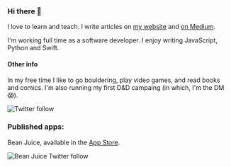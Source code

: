 ### Hi there 👋
I love to learn and teach. I write articles on [my website](https://www.iiroalhonen.com/blog) and [on Medium](https://medium.com/@iiroalhonen).

I'm working full time as a software developer. I enjoy writing JavaScript, Python and Swift.

#### Other info
In my free time I like to go bouldering, play video games, and read books and comics.
I'm also running my first D&D campaing (in which, I'm the DM 😱).

![Twitter follow](https://img.shields.io/twitter/follow/iiroalhonen?style=social)

### Published apps:
<!-- ![Bean juice icon](https://is5-ssl.mzstatic.com/image/thumb/Purple124/v4/7e/8f/65/7e8f652e-7f49-cd26-bf0a-b92bf5807789/AppIcon-1x_U007emarketing-0-2-85-220.png/246x0w.png "Bean Juice") -->
Bean Juice, available in the [App Store](https://apps.apple.com/us/app/bean-juice/id1502380351). 

![Bean Juice Twitter follow](https://img.shields.io/twitter/follow/BeanJuiceApp?style=social)
<!--
**Iikeli/Iikeli** is a ✨ _special_ ✨ repository because its `README.md` (this file) appears on your GitHub profile.

Here are some ideas to get you started:

- 🔭 I’m currently working on ...
- 🌱 I’m currently learning ...
- 👯 I’m looking to collaborate on ...
- 🤔 I’m looking for help with ...
- 💬 Ask me about ...
- 📫 How to reach me: ...
- 😄 Pronouns: ...
- ⚡ Fun fact: ...
-->
